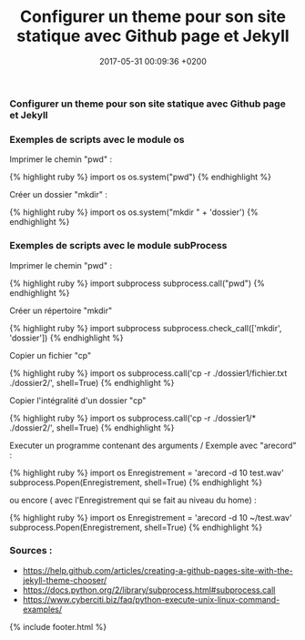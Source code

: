 ﻿---
layout: post
title:  "Configurer un theme pour son site statique avec Github page et Jekyll"
date:   2017-05-31 00:09:36 +0200
categories: github page jekyll theme 
---


<h3>Configurer un theme pour son site statique avec Github page et Jekyll</h3>




<h3>Exemples de scripts avec le module os </h3>


<p> Imprimer le chemin "pwd" : </p>
{% highlight ruby %}
import os
os.system("pwd")
{% endhighlight %}
    
<p> Créer un dossier "mkdir" : </p>
{% highlight ruby %}
import os
os.system("mkdir " + 'dossier')
{% endhighlight %}

<h3>Exemples de scripts avec le module subProcess</h3>




<p> Imprimer le chemin "pwd" : </p>
{% highlight ruby %}
import subprocess
subprocess.call("pwd")
{% endhighlight %}
    
<p> Créer un répertoire "mkdir" </p>
{% highlight ruby %}
import subprocess
subprocess.check_call(['mkdir', 'dossier'])
{% endhighlight %}
    
<p> Copier un fichier "cp" </p>
{% highlight ruby %}
import os
subprocess.call('cp -r ./dossier1/fichier.txt ./dossier2/', shell=True)
{% endhighlight %}
    
<p> Copier l'intégralité d'un dossier "cp" </p>
{% highlight ruby %}
import os
subprocess.call('cp -r ./dossier1/* ./dossier2/', shell=True)
{% endhighlight %}


<p> Executer un programme contenant des arguments / Exemple avec  "arecord" :  </p>
{% highlight ruby %}
import os
Enregistrement = 'arecord -d 10 test.wav'
subprocess.Popen(Enregistrement, shell=True)
{% endhighlight %}

ou encore ( avec l'Enregistrement qui se fait au niveau du home) : 

{% highlight ruby %}
import os
Enregistrement = 'arecord -d 10 ~/test.wav'
subprocess.Popen(Enregistrement, shell=True)
{% endhighlight %}
    
<h3>Sources :</h3>

<ul>
<li>
<a href="https://help.github.com/articles/creating-a-github-pages-site-with-the-jekyll-theme-chooser/" target="_blanck">https://help.github.com/articles/creating-a-github-pages-site-with-the-jekyll-theme-chooser/</a>
</li>
<li>
<a href="https://docs.python.org/2/library/subprocess.html#subprocess.call" target="_blanck">https://docs.python.org/2/library/subprocess.html#subprocess.call</a>
</li>
<li>
<a href="https://www.cyberciti.biz/faq/python-execute-unix-linux-command-examples/" target="_blanck">https://www.cyberciti.biz/faq/python-execute-unix-linux-command-examples/</a>
</li>
</ul>

{% include footer.html %}

